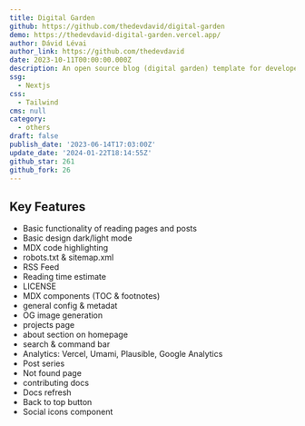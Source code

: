 ```yaml
---
title: Digital Garden
github: https://github.com/thedevdavid/digital-garden
demo: https://thedevdavid-digital-garden.vercel.app/
author: Dávid Lévai
author_link: https://github.com/thedevdavid
date: 2023-10-11T00:00:00.000Z
description: An open source blog (digital garden) template for developers
ssg:
  - Nextjs
css:
  - Tailwind
cms: null
category:
  - others
draft: false
publish_date: '2023-06-14T17:03:00Z'
update_date: '2024-01-22T18:14:55Z'
github_star: 261
github_fork: 26
---
```


## Key Features

- Basic functionality of reading pages and posts
- Basic design dark/light mode
- MDX code highlighting
- robots.txt & sitemap.xml
- RSS Feed
- Reading time estimate
- LICENSE
- MDX components (TOC & footnotes)
- general config & metadat
- OG image generation
- projects page
- about section on homepage
- search & command bar
- Analytics: Vercel, Umami, Plausible, Google Analytics
- Post series
- Not found page
- contributing docs
- Docs refresh
- Back to top button
- Social icons component
